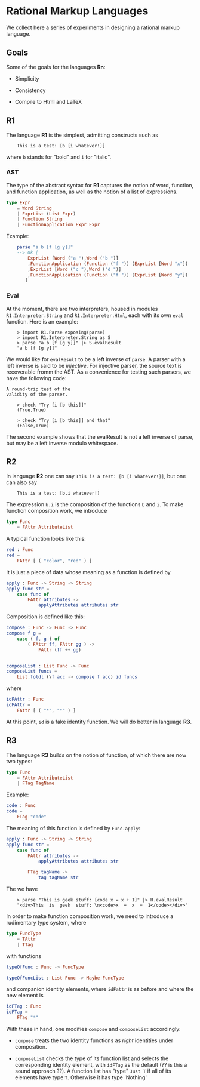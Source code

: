# Rational Markup Languages

We collect here  a series of experiments in 
designing a rational markup language. 

## Goals

Some of the goals for the languages **Rn**:

- Simplicity

- Consistency

- Compile to Html and LaTeX


## R1

The language 
**R1** is the simplest, admitting constructs such as 

```
    This is a test: [b [i whatever!]]
```

where `b` stands for "bold" and `i` for "italic".


### AST

The type of the abstract syntax
for **R1** captures the notion of word, function,
and function application, as well as the notion 
of a list of expressions.

```elm
type Expr
    = Word String
    | ExprList (List Expr)
    | Function String
    | FunctionApplication Expr Expr
```

Example:

```elm
    parse "a b [f [g y]]"
    --> Ok [
        ExprList [Word ("a "),Word ("b ")]
        ,FunctionApplication (Function ("f ")) (ExprList [Word "x"])
        ,ExprList [Word ("c "),Word ("d ")]
        ,FunctionApplication (Function ("f ")) (ExprList [Word "y"])
       ]
```


### Eval

At the moment, there are two interpreters,
housed in modules `R1.Interpreter.String` and 
`R1.Interpreter.Html`, each with its own 
`eval` function.  Here is an example:



```
    > import R1.Parse exposing(parse)
    > import R1.Interpreter.String as S
    > parse "a b [f [g y]]" |> S.evalResult
    "a b [f [g y]]"
```

We would like for `evalResult` to be a left inverse of `parse`.  A parser with a left inverse is said to be *injective*. 
For injective parser, the source text is recoverable fromm the AST.  As a convenience for testing such parsers,
we have the following code:

```
A round-trip test of the
validity of the parser.

    > check "Try [i [b this]]"
    (True,True) 
    
    > check "Try [i [b this]] and that"
    (False,True)
```

 The second example shows that the evalResult is not a left inverse of parse, but may be a left inverse modulo whitespace.



## R2

In language **R2** one can say `This is a test: [b [i whatever!]]`, but
one can also say 

```
    This is a test: [b.i whatever!]
```

The expression `b.i` is the composition of the functions
`b` and `i`.  To make function composition work,
we introduce


```elm
type Func
    = FAttr AttributeList
```

A typical function looks like this:

```elm
red : Func
red =
    FAttr [ ( "color", "red" ) ]
```

It is just a piece of data whose meaning as 
a function is defined by 

```elm
apply : Func -> String -> String
apply func str =
    case func of
        FAttr attributes ->
            applyAttributes attributes str
```

Composition is defined like this:

```elm
compose : Func -> Func -> Func
compose f g =
    case ( f, g ) of
        ( FAttr ff, FAttr gg ) ->
            FAttr (ff ++ gg)


composeList : List Func -> Func
composeList funcs =
    List.foldl (\f acc -> compose f acc) id funcs
```

where

```elm
idFAttr : Func
idFAttr =
    FAttr [ ( "*", "*" ) ]
```

At this point, `id` is a fake identity function.
We will do better in language **R3**.


## R3

The language **R3** builds on the notion
of function, of which there are now two types:

```elm
type Func
    = FAttr AttributeList
    | FTag TagName
```

Example:

```elm
code : Func
code =
    FTag "code"
```

The meaning of this function is defined by `Func.apply`:

```elm
apply : Func -> String -> String
apply func str =
    case func of
        FAttr attributes ->
            applyAttributes attributes str

        FTag tagName ->
            tag tagName str
```

The we have

``` 
    > parse "This is geek stuff: [code x = x + 1]" |> H.evalResult
    "<div>This  is  geek  stuff: \n<code>x  =  x  +  1</code></div>"
```

In order to make function composition work, we
need to introduce a rudimentary type system,
where

```elm
type FuncType
    = TAttr
    | TTag
```
with functions 

```elm
typeOfFunc : Func -> FuncType

typeOfFuncList : List Func -> Maybe FuncType
```

and companion identity elements, where `idFattr` is as before and
where the new element is

```elm
idFTag : Func
idFTag =
    FTag "*"
```

With these in hand, one modifies `compose` and
`composeList` accordingly:

-  `compose` treats the two identity
functions as *right* identities under composition.


- `composeList` checks the type of its function list and 
selects the corresponding identity element, with
`idFTag` as the default (?? is this a sound approach ??).
A function list has "type" `Just T` if all of its elements have
type `T`.  Otherwise it has type 'Nothing'





